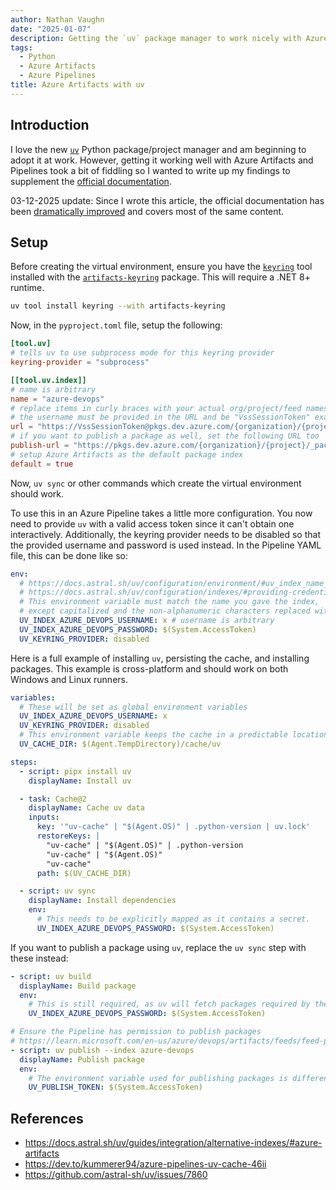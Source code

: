 ```yaml
---
author: Nathan Vaughn
date: "2025-01-07"
description: Getting the `uv` package manager to work nicely with Azure Artifacts and Pipelines
tags:
  - Python
  - Azure Artifacts
  - Azure Pipelines
title: Azure Artifacts with uv
---
```


## Introduction

I love the new [`uv`](https://github.com/astral-sh/uv) Python package/project
manager and am beginning to adopt it at work. However, getting it working well
with Azure Artifacts and Pipelines took a bit of fiddling so I wanted to write
up my findings to supplement the
[official documentation](https://docs.astral.sh/uv/guides/integration/alternative-indexes/#azure-artifacts).

03-12-2025 update: Since I wrote this article, the official documentation has been 
[dramatically improved](https://github.com/astral-sh/uv/commit/368f9a82d9b24b997a3556f3ccdd111d6f483195)
and covers most of the same content.

## Setup

Before creating the virtual environment, ensure you have the
[`keyring`](https://github.com/jaraco/keyring) tool installed with the
[`artifacts-keyring`](https://github.com/microsoft/artifacts-keyring) package.
This will require a .NET 8+ runtime.

```bash
uv tool install keyring --with artifacts-keyring
```

Now, in the `pyproject.toml` file, setup the following:

```toml
[tool.uv]
# tells uv to use subprocess mode for this keyring provider
keyring-provider = "subprocess"

[[tool.uv.index]]
# name is arbitrary
name = "azure-devops"
# replace items in curly braces with your actual org/project/feed names
# the username must be provided in the URL and be "VssSessionToken" exactly
url = "https://VssSessionToken@pkgs.dev.azure.com/{organization}/{project}/_packaging/{feed}/pypi/simple/"
# if you want to publish a package as well, set the following URL too
publish-url = "https://pkgs.dev.azure.com/{organization}/{project}/_packaging/{feed}/pypi/upload/"
# setup Azure Artifacts as the default package index
default = true
```

Now, `uv sync` or other commands which create the virtual environment should work.

To use this in an Azure Pipeline takes a little more configuration. You now
need to provide `uv` with a valid access token since it can't obtain
one interactively. Additionally, the keyring provider needs to be disabled
so that the provided username and password is used instead. In the Pipeline YAML file,
this can be done like so:

```yaml
env:
  # https://docs.astral.sh/uv/configuration/environment/#uv_index_name_password
  # https://docs.astral.sh/uv/configuration/indexes/#providing-credentials
  # This environment variable must match the name you gave the index,
  # except capitalized and the non-alphanumeric characters replaced with underscores
  UV_INDEX_AZURE_DEVOPS_USERNAME: x # username is arbitrary
  UV_INDEX_AZURE_DEVOPS_PASSWORD: $(System.AccessToken)
  UV_KEYRING_PROVIDER: disabled
```

Here is a full example of installing `uv`, persisting the cache, and
installing packages. This example is cross-platform and should work
on both Windows and Linux runners.

```yaml
variables:
  # These will be set as global environment variables
  UV_INDEX_AZURE_DEVOPS_USERNAME: x
  UV_KEYRING_PROVIDER: disabled
  # This environment variable keeps the cache in a predictable location
  UV_CACHE_DIR: $(Agent.TempDirectory)/cache/uv

steps:
  - script: pipx install uv
    displayName: Install uv

  - task: Cache@2
    displayName: Cache uv data
    inputs:
      key: '"uv-cache" | "$(Agent.OS)" | .python-version | uv.lock'
      restoreKeys: |
        "uv-cache" | "$(Agent.OS)" | .python-version
        "uv-cache" | "$(Agent.OS)"
        "uv-cache"
      path: $(UV_CACHE_DIR)

  - script: uv sync
    displayName: Install dependencies
    env:
      # This needs to be explicitly mapped as it contains a secret.
      UV_INDEX_AZURE_DEVOPS_PASSWORD: $(System.AccessToken)
```

If you want to publish a package using `uv`, replace the `uv sync` step with these
instead:

```yaml
- script: uv build
  displayName: Build package
  env:
    # This is still required, as uv will fetch packages required by the build system
    UV_INDEX_AZURE_DEVOPS_PASSWORD: $(System.AccessToken)

# Ensure the Pipeline has permission to publish packages
# https://learn.microsoft.com/en-us/azure/devops/artifacts/feeds/feed-permissions?view=azure-devops#pipelines-permissions
- script: uv publish --index azure-devops
  displayName: Publish package
  env:
    # The environment variable used for publishing packages is different
    UV_PUBLISH_TOKEN: $(System.AccessToken)
```

## References

- <https://docs.astral.sh/uv/guides/integration/alternative-indexes/#azure-artifacts>
- <https://dev.to/kummerer94/azure-pipelines-uv-cache-46ii>
- <https://github.com/astral-sh/uv/issues/7860>
